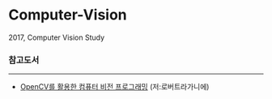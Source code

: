 # Computer-Vision
2017, Computer Vision Study

### 참고도서
***
- [OpenCV를 활용한 컴퓨터 비전 프로그래밍](http://www.yes24.com/24/goods/18235698?scode=032&OzSrank=2)  (저:로버트라가니에)
